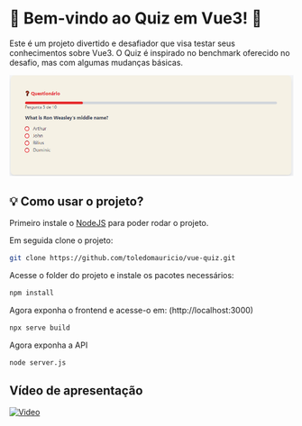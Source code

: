 # 🎉 Bem-vindo ao Quiz em Vue3! 🎉

Este é um projeto divertido e desafiador que visa testar seus conhecimentos sobre Vue3. O Quiz é inspirado no benchmark oferecido no desafio, mas com algumas mudanças básicas.

![logo](https://raw.githubusercontent.com/toledomauricio/vue-quiz/main/screenshots/screenshot1.png)

## 💡 Como usar o projeto?

Primeiro instale o [NodeJS](https://nodejs.org/en/download/) para poder rodar o projeto.

Em seguida clone o projeto:

```bash
git clone https://github.com/toledomauricio/vue-quiz.git
```

Acesse o folder do projeto e instale os pacotes necessários:

```bash
npm install
```

Agora exponha o frontend e acesse-o em: (http://localhost:3000)

```bash
npx serve build
```

Agora exponha a API

```bash
node server.js
```

## Vídeo de apresentação

[![Video](https://img.youtube.com/vi/2zrEeamFCJs/0.jpg)](https://www.youtube.com/watch?v=2zrEeamFCJs)